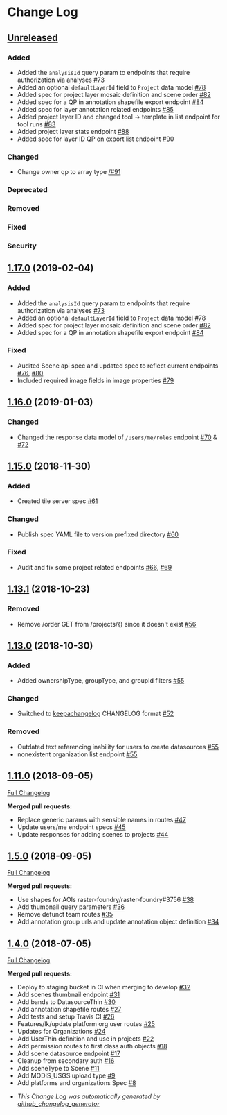 # Change Log

## [Unreleased](https://github.com/raster-foundry/raster-foundry/tree/develop)

### Added

- Added the `analysisId` query param to endpoints that require authorization via analyses [\#73](https://github.com/raster-foundry/raster-foundry-api-spec/pull/73)
- Added an optional `defaultLayerId` field to `Project` data model [\#78](https://github.com/raster-foundry/raster-foundry-api-spec/pull/78)
- Added spec for project layer mosaic definition and scene order [\#82](https://github.com/raster-foundry/raster-foundry-api-spec/pull/82)
- Added spec for a QP in annotation shapefile export endpoint [\#84](https://github.com/raster-foundry/raster-foundry-api-spec/pull/84)
- Added spec for layer annotation related endpoints [\#85](https://github.com/raster-foundry/raster-foundry-api-spec/pull/85)
- Added project layer ID and changed tool -> template in list endpoint for tool runs [\#83](https://github.com/raster-foundry/raster-foundry-api-spec/pull/83)
- Added project layer stats endpoint [\#88](https://github.com/raster-foundry/raster-foundry-api-spec/pull/88)
- Added spec for layer ID QP on export list endpoint [\#90](https://github.com/raster-foundry/raster-foundry-api-spec/pull/90)

### Changed
- Change owner qp to array type [/#91](https://github.com/raster-foundry/raster-foundry-api-spec/pull/91)

### Deprecated

### Removed

### Fixed

### Security

## [1.17.0](https://github.com/raster-foundry/raster-foundry/tree/1.16.0) (2019-02-04)

### Added

- Added the `analysisId` query param to endpoints that require authorization via analyses [\#73](https://github.com/raster-foundry/raster-foundry-api-spec/pull/73)
- Added an optional `defaultLayerId` field to `Project` data model [\#78](https://github.com/raster-foundry/raster-foundry-api-spec/pull/78)
- Added spec for project layer mosaic definition and scene order [\#82](https://github.com/raster-foundry/raster-foundry-api-spec/pull/82)
- Added spec for a QP in annotation shapefile export endpoint [\#84](https://github.com/raster-foundry/raster-foundry-api-spec/pull/84)

### Fixed
- Audited Scene api spec and updated spec to reflect current endpoints [\#76](https://github.com/raster-foundry/raster-foundry-api-spec/pull/76), [\#80](https://github.com/raster-foundry/raster-foundry-api-spec/pull/80)
- Included required image fields in image properties [\#79](https://github.com/raster-foundry/raster-foundry-api-spec/pull/79)


## [1.16.0](https://github.com/raster-foundry/raster-foundry/tree/1.16.0) (2019-01-03)

### Changed

- Changed the response data model of `/users/me/roles` endpoint [\#70](https://github.com/raster-foundry/raster-foundry-api-spec/pull/70) & [\#72](https://github.com/raster-foundry/raster-foundry-api-spec/pull/72)

## [1.15.0](https://github.com/raster-foundry/raster-foundry/tree/1.15.0) (2018-11-30)

### Added

- Created tile server spec [\#61](https://github.com/raster-foundry/raster-foundry-api-spec/pull/61)

### Changed

- Publish spec YAML file to version prefixed directory [\#60](https://github.com/raster-foundry/raster-foundry-api-spec/pull/60)

### Fixed

- Audit and fix some project related endpoints [\#66](https://github.com/raster-foundry/raster-foundry-api-spec/pull/66), [\#69](https://github.com/raster-foundry/raster-foundry-api-spec/pull/69)

## [1.13.1](https://github.com/raster-foundry/raster-foundry/tree/1.13.1) (2018-10-23)

### Removed

- Remove /order GET from /projects/{} since it doesn't exist [\#56](https://github.com/raster-foundry/raster-foundry-api-spec/pull/56)

## [1.13.0](https://github.com/raster-foundry/raster-foundry/tree/1.13.0) (2018-10-30)

### Added

- Added ownershipType, groupType, and groupId filters [\#55](https://github.com/raster-foundry/raster-foundry-api-spec/pull/55/)

### Changed

- Switched to [keepachangelog](https://keepachangelog.com/en/1.0.0/) CHANGELOG format [\#52](https://github.com/raster-foundry/raster-foundry-api-spec/pull/52)

### Removed

- Outdated text referencing inability for users to create datasources [\#55](https://github.com/raster-foundry/raster-foundry-api-spec/pull/55/)
- nonexistent organization list endpoint [\#55](https://github.com/raster-foundry/raster-foundry-api-spec/pull/55/)

## [1.11.0](https://github.com/raster-foundry/raster-foundry-api-spec/tree/1.11.0) (2018-09-05)

[Full Changelog](https://github.com/raster-foundry/raster-foundry-api-spec/compare/1.5.0...1.11.0)

**Merged pull requests:**

- Replace generic params with sensible names in routes [\#47](https://github.com/raster-foundry/raster-foundry-api-spec/pull/47)
- Update users/me endpoint specs [\#45](https://github.com/raster-foundry/raster-foundry-api-spec/pull/45)
- Update responses for adding scenes to projects [\#44](https://github.com/raster-foundry/raster-foundry-api-spec/pull/44)

## [1.5.0](https://github.com/raster-foundry/raster-foundry-api-spec/tree/1.5.0) (2018-09-05)

[Full Changelog](https://github.com/raster-foundry/raster-foundry-api-spec/compare/1.4.0...1.5.0)

**Merged pull requests:**

- Use shapes for AOIs raster-foundry/raster-foundry\#3756 [\#38](https://github.com/raster-foundry/raster-foundry-api-spec/pull/38)
- Add thumbnail query parameters [\#36](https://github.com/raster-foundry/raster-foundry-api-spec/pull/36)
- Remove defunct team routes [\#35](https://github.com/raster-foundry/raster-foundry-api-spec/pull/35)
- Add annotation group urls and update annotation object definition [\#34](https://github.com/raster-foundry/raster-foundry-api-spec/pull/34)

## [1.4.0](https://github.com/raster-foundry/raster-foundry-api-spec/tree/1.4.0) (2018-07-05)

[Full Changelog](https://github.com/raster-foundry/raster-foundry-api-spec/compare/c206ed6568dd32fd6ce3377eeeefdfd803351079...1.4.0)

**Merged pull requests:**

- Deploy to staging bucket in CI when merging to develop [\#32](https://github.com/raster-foundry/raster-foundry-api-spec/pull/32)
- Add scenes thumbnail endpoint [\#31](https://github.com/raster-foundry/raster-foundry-api-spec/pull/31)
- Add bands to DatasourceThin [\#30](https://github.com/raster-foundry/raster-foundry-api-spec/pull/30)
- Add annotation shapefile routes [\#27](https://github.com/raster-foundry/raster-foundry-api-spec/pull/27)
- Add tests and setup Travis CI [\#26](https://github.com/raster-foundry/raster-foundry-api-spec/pull/26)
- Features/lk/update platform org user routes [\#25](https://github.com/raster-foundry/raster-foundry-api-spec/pull/25)
- Updates for Organizations [\#24](https://github.com/raster-foundry/raster-foundry-api-spec/pull/24)
- Add UserThin definition and use in projects [\#22](https://github.com/raster-foundry/raster-foundry-api-spec/pull/22)
- Add permission routes to first class auth objects [\#18](https://github.com/raster-foundry/raster-foundry-api-spec/pull/18)
- Add scene datasource endpoint [\#17](https://github.com/raster-foundry/raster-foundry-api-spec/pull/17)
- Cleanup from secondary auth [\#16](https://github.com/raster-foundry/raster-foundry-api-spec/pull/16)
- Add sceneType to Scene [\#11](https://github.com/raster-foundry/raster-foundry-api-spec/pull/11)
- Add MODIS_USGS upload type [\#9](https://github.com/raster-foundry/raster-foundry-api-spec/pull/9)
- Add platforms and organizations Spec [\#8](https://github.com/raster-foundry/raster-foundry-api-spec/pull/8)

* _This Change Log was automatically generated by [github_changelog_generator](https://github.com/skywinder/Github-Changelog-Generator)_
